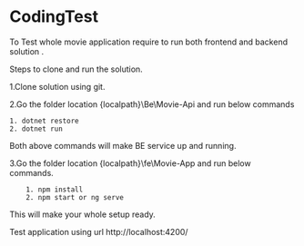 # CodingTest

To Test whole movie application require to run both frontend and backend solution .

Steps to clone and run the solution.

1.Clone solution using git.

2.Go the folder location {localpath}\Be\Movie-Api  and run below commands

    1. dotnet restore
    2. dotnet run

Both above commands will make BE service up and running.

3.Go the folder location {localpath}\fe\Movie-App and run below commands.

        1. npm install 
        2. npm start or ng serve 

This will make your whole setup ready.

Test application using url http://localhost:4200/